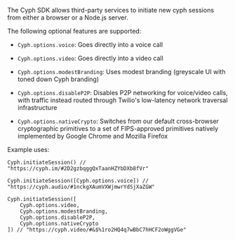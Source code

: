The Cyph SDK allows third-party services to initiate new cyph sessions
from either a browser or a Node.js server.

The following optional features are supported:

* `Cyph.options.voice`: Goes directly into a voice call

* `Cyph.options.video`: Goes directly into a video call

* `Cyph.options.modestBranding`: Uses modest branding (greyscale UI with toned down Cyph branding)

* `Cyph.options.disableP2P`: Disables P2P networking for voice/video calls, with traffic instead
routed through Twilio's low-latency network traversal infrastructure

* `Cyph.options.nativeCrypto`: Switches from our default cross-browser cryptographic primitives to a
set of FIPS-approved primitives natively implemented by Google Chrome and Mozilla Firefox

Example uses:

	Cyph.initiateSession() // "https://cyph.im/#2D2gzbqggQxTaanHZYbDXb8fVr"

	Cyph.initiateSession([Cyph.options.voice]) // "https://cyph.audio/#1nckgXAumVXWjmwrYdSjXaZGW"

	Cyph.initiateSession([
		Cyph.options.video,
		Cyph.options.modestBranding,
		Cyph.options.disableP2P,
		Cyph.options.nativeCrypto
	]) // "https://cyph.video/#&$%1ro2HQ4q7wBbC7hHCF2oWggVGe"
